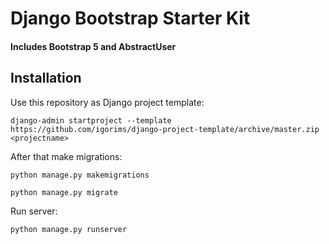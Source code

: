 # Django Bootstrap Starter Kit

#### Includes Bootstrap 5 and AbstractUser

## Installation

Use this repository as Django project template:

```
django-admin startproject --template https://github.com/igorims/django-project-template/archive/master.zip <projectname>
```

After that make migrations:

```
python manage.py makemigrations
```

```
python manage.py migrate
```

Run server:

```
python manage.py runserver
```
